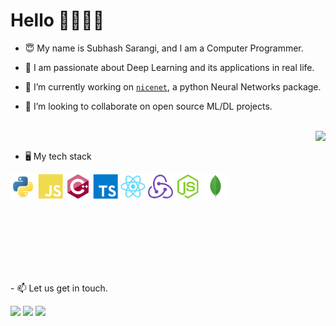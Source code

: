 # Hello 👋🏻👋🏻
- 😇 My name is Subhash Sarangi, and I am a Computer Programmer.
- 🤖 I am passionate about Deep Learning and its applications in real life.


- 🔭 I’m currently working on [`nicenet`](https://pypi.org/project/nicenet/), a python Neural Networks package.
- 👯 I’m looking to collaborate on open source ML/DL projects.

<br/>

<img align='right' src="https://github-readme-stats.vercel.app/api?username=Subhash3&show_icons=true&theme=highcontrast">

<br/>

- 🖥️ My tech stack


<code><img src="https://raw.githubusercontent.com/devicons/devicon/master/icons/python/python-original.svg" width=40 height=40 align="center"></code>
<code><img src="https://raw.githubusercontent.com/devicons/devicon/master/icons/javascript/javascript-plain.svg" width=40 height=40 align="center"></code>
<code><img src="https://raw.githubusercontent.com/devicons/devicon/master/icons/cplusplus/cplusplus-original.svg" width=40 height=40 align="center"></code>
<code><img src="https://raw.githubusercontent.com/devicons/devicon/master/icons/typescript/typescript-plain.svg" width=40 height=40 align="center"></code>
<code><img src="https://raw.githubusercontent.com/devicons/devicon/master/icons/react/react-original.svg" width=40 height=40 align="center"></code>
<code><img src="https://raw.githubusercontent.com/devicons/devicon/master/icons/redux/redux-original.svg" width=40 height=40 align="center"></code>
<code><img src="https://raw.githubusercontent.com/devicons/devicon/master/icons/nodejs/nodejs-original.svg" width=40 height=40 align="center"></code>
<code><img src="https://raw.githubusercontent.com/devicons/devicon/master/icons/mongodb/mongodb-original.svg" width=40 height=40 align="center"></code>

<br/>


<br/>
<br/>
<br/>
<br/>
<br/>
<br/>
- 📫 Let us get in touch.

<a href="https://subhash3.github.io"><img src="https://img.shields.io/badge/subhash3.github.io-Message%20Me-blue?color=15307B&style=for-the-badge"></a>
<a href="https://www.linkedin.com/in/subhash-sarangi/"><img src="https://img.shields.io/badge/linkedin-%230077B5.svg?&style=for-the-badge&logo=linkedin&logoColor=white"></a> 
<a href="mailto:subhashsarangi123@gmail.com"><img src="https://img.shields.io/badge/subhashsarangi123@gmail.com-c14438.svg?&style=for-the-badge&logo=linkedin&logoColor=white"></a> 